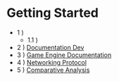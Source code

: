 # Getting Started
- 1 )
    - 1.1 )
- 2 ) [Documentation Dev](https://jsuissayker.github.io/R-Type/)
- 3 ) [Game Engine Documentation](GameEngine.md)
- 4 ) [Networking Protocol](ServerProtocol.md)
- 5 ) [Comparative Analysis](ComparativeAnalysis.md)